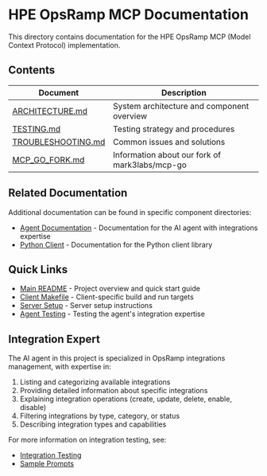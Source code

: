 # HPE OpsRamp MCP Documentation

This directory contains documentation for the HPE OpsRamp MCP (Model Context Protocol) implementation.

## Contents

| Document               | Description                                             |
|------------------------|---------------------------------------------------------|
| [ARCHITECTURE.md](./ARCHITECTURE.md) | System architecture and component overview |
| [TESTING.md](./TESTING.md) | Testing strategy and procedures |
| [TROUBLESHOOTING.md](./TROUBLESHOOTING.md) | Common issues and solutions |
| [MCP_GO_FORK.md](./MCP_GO_FORK.md) | Information about our fork of mark3labs/mcp-go |

## Related Documentation

Additional documentation can be found in specific component directories:

- [Agent Documentation](../client/agent/README.md) - Documentation for the AI agent with integrations expertise
- [Python Client](../client/python/README.md) - Documentation for the Python client library

## Quick Links

- [Main README](../README.md) - Project overview and quick start guide
- [Client Makefile](../client/Makefile) - Client-specific build and run targets
- [Server Setup](../README.md#server-setup-and-running) - Server setup instructions
- [Agent Testing](./TESTING.md#ai-agent-testing) - Testing the agent's integration expertise

## Integration Expert

The AI agent in this project is specialized in OpsRamp integrations management, with expertise in:

1. Listing and categorizing available integrations
2. Providing detailed information about specific integrations
3. Explaining integration operations (create, update, delete, enable, disable)
4. Filtering integrations by type, category, or status
5. Describing integration types and capabilities

For more information on integration testing, see:
- [Integration Testing](./TESTING.md#integration-expertise-testing)
- [Sample Prompts](../client/agent/examples/sample_prompts.txt)
